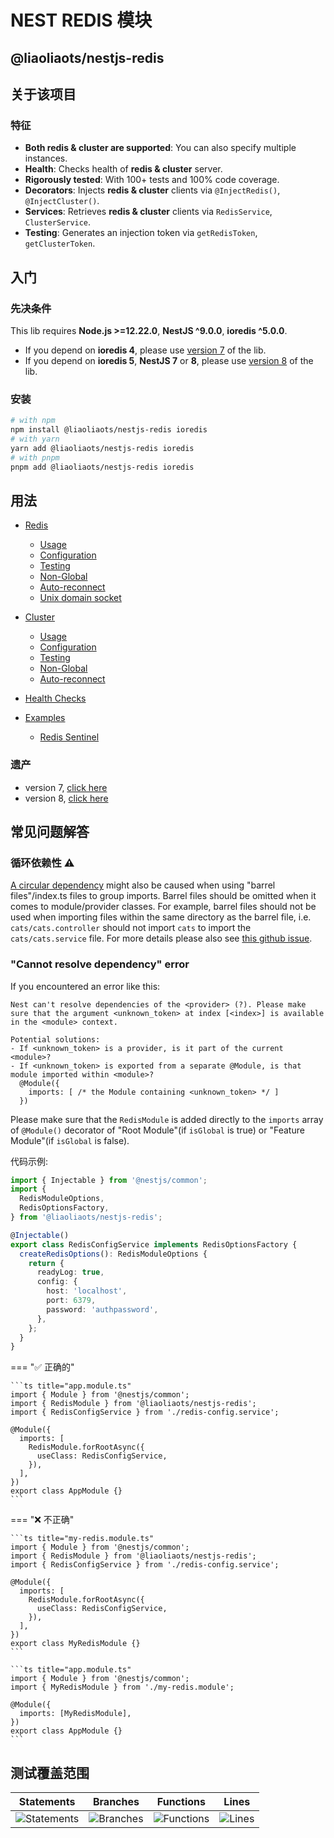 # NEST REDIS 模块

## @liaoliaots/nestjs-redis

## 关于该项目

### 特征

- **Both redis & cluster are supported**: You can also specify multiple instances.
- **Health**: Checks health of **redis & cluster** server.
- **Rigorously tested**: With 100+ tests and 100% code coverage.
- **Decorators**: Injects **redis & cluster** clients via `@InjectRedis()`, `@InjectCluster()`.
- **Services**: Retrieves **redis & cluster** clients via `RedisService`, `ClusterService`.
- **Testing**: Generates an injection token via `getRedisToken`, `getClusterToken`.

## 入门

### 先决条件

This lib requires **Node.js >=12.22.0**, **NestJS ^9.0.0**, **ioredis ^5.0.0**.

- If you depend on **ioredis 4**, please use [version 7](https://github.com/liaoliaots/nestjs-redis/tree/v7.0.0) of the lib.
- If you depend on **ioredis 5**, **NestJS 7** or **8**, please use [version 8](https://github.com/liaoliaots/nestjs-redis/tree/v8.2.2) of the lib.

### 安装

```sh
# with npm
npm install @liaoliaots/nestjs-redis ioredis
# with yarn
yarn add @liaoliaots/nestjs-redis ioredis
# with pnpm
pnpm add @liaoliaots/nestjs-redis ioredis
```

## 用法

- [Redis](./usage.md)

  - [Usage](./usage.md)
  - [Configuration](./usage.md#configuration)
  - [Testing](./usage.md#testing)
  - [Non-Global](./usage.md#non-global)
  - [Auto-reconnect](https://luin.github.io/ioredis/interfaces/CommonRedisOptions.html#retryStrategy)
  - [Unix domain socket](./usage.md#unix-domain-socket)

- [Cluster](/docs/latest/cluster.md)

  - [Usage](/docs/latest/cluster.md)
  - [Configuration](/docs/latest/cluster.md#configuration)
  - [Testing](/docs/latest/cluster.md#testing)
  - [Non-Global](/docs/latest/cluster.md#non-global)
  - [Auto-reconnect](https://luin.github.io/ioredis/interfaces/ClusterOptions.html#clusterRetryStrategy)

- [Health Checks](/packages/redis-health/README.md)
- [Examples](/docs/latest/examples.md)

  - [Redis Sentinel](/docs/latest/examples.md#sentinel)

### 遗产

- version 7, [click here](/docs/v7)
- version 8, [click here](/docs/v8)

## 常见问题解答

### 循环依赖性 ⚠️

[A circular dependency](https://docs.nestjs.com/fundamentals/circular-dependency) might also be caused when using "barrel files"/index.ts files to group imports. Barrel files should be omitted when it comes to module/provider classes. For example, barrel files should not be used when importing files within the same directory as the barrel file, i.e. `cats/cats.controller` should not import `cats` to import the `cats/cats.service` file. For more details please also see [this github issue](https://github.com/nestjs/nest/issues/1181#issuecomment-430197191).

### "Cannot resolve dependency" error

If you encountered an error like this:

```
Nest can't resolve dependencies of the <provider> (?). Please make sure that the argument <unknown_token> at index [<index>] is available in the <module> context.

Potential solutions:
- If <unknown_token> is a provider, is it part of the current <module>?
- If <unknown_token> is exported from a separate @Module, is that module imported within <module>?
  @Module({
    imports: [ /* the Module containing <unknown_token> */ ]
  })
```

Please make sure that the `RedisModule` is added directly to the `imports` array of `@Module()` decorator of "Root Module"(if `isGlobal` is true) or "Feature Module"(if `isGlobal` is false).

代码示例:

```ts title="redis-config.service.ts"
import { Injectable } from '@nestjs/common';
import {
  RedisModuleOptions,
  RedisOptionsFactory,
} from '@liaoliaots/nestjs-redis';

@Injectable()
export class RedisConfigService implements RedisOptionsFactory {
  createRedisOptions(): RedisModuleOptions {
    return {
      readyLog: true,
      config: {
        host: 'localhost',
        port: 6379,
        password: 'authpassword',
      },
    };
  }
}
```

=== "✅ 正确的"

    ```ts title="app.module.ts"
    import { Module } from '@nestjs/common';
    import { RedisModule } from '@liaoliaots/nestjs-redis';
    import { RedisConfigService } from './redis-config.service';

    @Module({
      imports: [
        RedisModule.forRootAsync({
          useClass: RedisConfigService,
        }),
      ],
    })
    export class AppModule {}
    ```

=== "❌ 不正确"

    ```ts title="my-redis.module.ts"
    import { Module } from '@nestjs/common';
    import { RedisModule } from '@liaoliaots/nestjs-redis';
    import { RedisConfigService } from './redis-config.service';

    @Module({
      imports: [
        RedisModule.forRootAsync({
          useClass: RedisConfigService,
        }),
      ],
    })
    export class MyRedisModule {}
    ```

    ```ts title="app.module.ts"
    import { Module } from '@nestjs/common';
    import { MyRedisModule } from './my-redis.module';

    @Module({
      imports: [MyRedisModule],
    })
    export class AppModule {}
    ```

## 测试覆盖范围

| Statements                                                                                                | Branches                                                                                              | Functions                                                                                               | Lines                                                                                           |
| --------------------------------------------------------------------------------------------------------- | ----------------------------------------------------------------------------------------------------- | ------------------------------------------------------------------------------------------------------- | ----------------------------------------------------------------------------------------------- |
| ![Statements](https://img.shields.io/badge/statements-100%25-brightgreen.svg?style=flat-square&logo=jest) | ![Branches](https://img.shields.io/badge/branches-100%25-brightgreen.svg?style=flat-square&logo=jest) | ![Functions](https://img.shields.io/badge/functions-100%25-brightgreen.svg?style=flat-square&logo=jest) | ![Lines](https://img.shields.io/badge/lines-100%25-brightgreen.svg?style=flat-square&logo=jest) |
